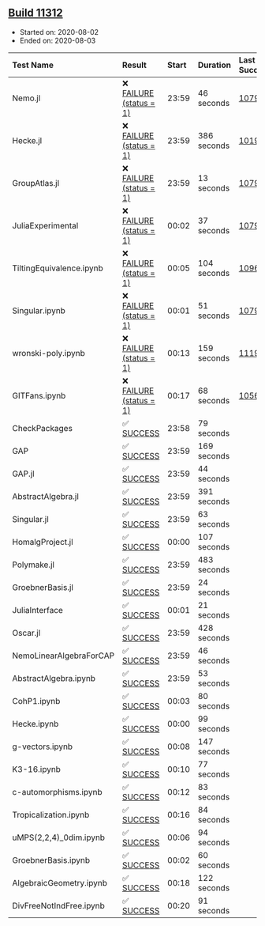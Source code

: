## [Build 11312](https://oscarci.mathematik.uni-kl.de/job/oscar/11312/)

* Started on: 2020-08-02
* Ended on: 2020-08-03

| Test Name    | Result | Start | Duration | Last Success | First Failure |
|:-------------|:-------|:------|:---------|:-------------|:--------------|
| Nemo.jl | ❌ [FAILURE (status = 1)](https://oscarci.mathematik.uni-kl.de/job/oscar/11312/artifact/logs/build-11312/Nemo.jl.log) | 23:59 | 46 seconds | [10790](https://oscarci.mathematik.uni-kl.de/job/oscar/10790/) | [10791](https://oscarci.mathematik.uni-kl.de/job/oscar/10791/) |
| Hecke.jl | ❌ [FAILURE (status = 1)](https://oscarci.mathematik.uni-kl.de/job/oscar/11312/artifact/logs/build-11312/Hecke.jl.log) | 23:59 | 386 seconds | [10197](https://oscarci.mathematik.uni-kl.de/job/oscar/10197/) | [10198](https://oscarci.mathematik.uni-kl.de/job/oscar/10198/) |
| GroupAtlas.jl | ❌ [FAILURE (status = 1)](https://oscarci.mathematik.uni-kl.de/job/oscar/11312/artifact/logs/build-11312/GroupAtlas.jl.log) | 23:59 | 13 seconds | [10790](https://oscarci.mathematik.uni-kl.de/job/oscar/10790/) | [10791](https://oscarci.mathematik.uni-kl.de/job/oscar/10791/) |
| JuliaExperimental | ❌ [FAILURE (status = 1)](https://oscarci.mathematik.uni-kl.de/job/oscar/11312/artifact/logs/build-11312/JuliaExperimental.log) | 00:02 | 37 seconds | [10790](https://oscarci.mathematik.uni-kl.de/job/oscar/10790/) | [10791](https://oscarci.mathematik.uni-kl.de/job/oscar/10791/) |
| TiltingEquivalence.ipynb | ❌ [FAILURE (status = 1)](https://oscarci.mathematik.uni-kl.de/job/oscar/11312/artifact/logs/build-11312/TiltingEquivalence.ipynb.log) | 00:05 | 104 seconds | [10962](https://oscarci.mathematik.uni-kl.de/job/oscar/10962/) | [10963](https://oscarci.mathematik.uni-kl.de/job/oscar/10963/) |
| Singular.ipynb | ❌ [FAILURE (status = 1)](https://oscarci.mathematik.uni-kl.de/job/oscar/11312/artifact/logs/build-11312/Singular.ipynb.log) | 00:01 | 51 seconds | [10790](https://oscarci.mathematik.uni-kl.de/job/oscar/10790/) | [10791](https://oscarci.mathematik.uni-kl.de/job/oscar/10791/) |
| wronski-poly.ipynb | ❌ [FAILURE (status = 1)](https://oscarci.mathematik.uni-kl.de/job/oscar/11312/artifact/logs/build-11312/wronski-poly.ipynb.log) | 00:13 | 159 seconds | [11192](https://oscarci.mathematik.uni-kl.de/job/oscar/11192/) | [11193](https://oscarci.mathematik.uni-kl.de/job/oscar/11193/) |
| GITFans.ipynb | ❌ [FAILURE (status = 1)](https://oscarci.mathematik.uni-kl.de/job/oscar/11312/artifact/logs/build-11312/GITFans.ipynb.log) | 00:17 | 68 seconds | [10566](https://oscarci.mathematik.uni-kl.de/job/oscar/10566/) | [10567](https://oscarci.mathematik.uni-kl.de/job/oscar/10567/) |
| CheckPackages | ✅ [SUCCESS](https://oscarci.mathematik.uni-kl.de/job/oscar/11312/artifact/logs/build-11312/CheckPackages.log) | 23:58 | 79 seconds |  |  |
| GAP | ✅ [SUCCESS](https://oscarci.mathematik.uni-kl.de/job/oscar/11312/artifact/logs/build-11312/GAP.log) | 23:59 | 169 seconds |  |  |
| GAP.jl | ✅ [SUCCESS](https://oscarci.mathematik.uni-kl.de/job/oscar/11312/artifact/logs/build-11312/GAP.jl.log) | 23:59 | 44 seconds |  |  |
| AbstractAlgebra.jl | ✅ [SUCCESS](https://oscarci.mathematik.uni-kl.de/job/oscar/11312/artifact/logs/build-11312/AbstractAlgebra.jl.log) | 23:59 | 391 seconds |  |  |
| Singular.jl | ✅ [SUCCESS](https://oscarci.mathematik.uni-kl.de/job/oscar/11312/artifact/logs/build-11312/Singular.jl.log) | 23:59 | 63 seconds |  |  |
| HomalgProject.jl | ✅ [SUCCESS](https://oscarci.mathematik.uni-kl.de/job/oscar/11312/artifact/logs/build-11312/HomalgProject.jl.log) | 00:00 | 107 seconds |  |  |
| Polymake.jl | ✅ [SUCCESS](https://oscarci.mathematik.uni-kl.de/job/oscar/11312/artifact/logs/build-11312/Polymake.jl.log) | 23:59 | 483 seconds |  |  |
| GroebnerBasis.jl | ✅ [SUCCESS](https://oscarci.mathematik.uni-kl.de/job/oscar/11312/artifact/logs/build-11312/GroebnerBasis.jl.log) | 23:59 | 24 seconds |  |  |
| JuliaInterface | ✅ [SUCCESS](https://oscarci.mathematik.uni-kl.de/job/oscar/11312/artifact/logs/build-11312/JuliaInterface.log) | 00:01 | 21 seconds |  |  |
| Oscar.jl | ✅ [SUCCESS](https://oscarci.mathematik.uni-kl.de/job/oscar/11312/artifact/logs/build-11312/Oscar.jl.log) | 23:59 | 428 seconds |  |  |
| NemoLinearAlgebraForCAP | ✅ [SUCCESS](https://oscarci.mathematik.uni-kl.de/job/oscar/11312/artifact/logs/build-11312/NemoLinearAlgebraForCAP.log) | 23:59 | 46 seconds |  |  |
| AbstractAlgebra.ipynb | ✅ [SUCCESS](https://oscarci.mathematik.uni-kl.de/job/oscar/11312/artifact/logs/build-11312/AbstractAlgebra.ipynb.log) | 23:59 | 53 seconds |  |  |
| CohP1.ipynb | ✅ [SUCCESS](https://oscarci.mathematik.uni-kl.de/job/oscar/11312/artifact/logs/build-11312/CohP1.ipynb.log) | 00:03 | 80 seconds |  |  |
| Hecke.ipynb | ✅ [SUCCESS](https://oscarci.mathematik.uni-kl.de/job/oscar/11312/artifact/logs/build-11312/Hecke.ipynb.log) | 00:00 | 99 seconds |  |  |
| g-vectors.ipynb | ✅ [SUCCESS](https://oscarci.mathematik.uni-kl.de/job/oscar/11312/artifact/logs/build-11312/g-vectors.ipynb.log) | 00:08 | 147 seconds |  |  |
| K3-16.ipynb | ✅ [SUCCESS](https://oscarci.mathematik.uni-kl.de/job/oscar/11312/artifact/logs/build-11312/K3-16.ipynb.log) | 00:10 | 77 seconds |  |  |
| c-automorphisms.ipynb | ✅ [SUCCESS](https://oscarci.mathematik.uni-kl.de/job/oscar/11312/artifact/logs/build-11312/c-automorphisms.ipynb.log) | 00:12 | 83 seconds |  |  |
| Tropicalization.ipynb | ✅ [SUCCESS](https://oscarci.mathematik.uni-kl.de/job/oscar/11312/artifact/logs/build-11312/Tropicalization.ipynb.log) | 00:16 | 84 seconds |  |  |
| uMPS(2,2,4)_0dim.ipynb | ✅ [SUCCESS](https://oscarci.mathematik.uni-kl.de/job/oscar/11312/artifact/logs/build-11312/uMPS-2-2-4-_0dim.ipynb.log) | 00:06 | 94 seconds |  |  |
| GroebnerBasis.ipynb | ✅ [SUCCESS](https://oscarci.mathematik.uni-kl.de/job/oscar/11312/artifact/logs/build-11312/GroebnerBasis.ipynb.log) | 00:02 | 60 seconds |  |  |
| AlgebraicGeometry.ipynb | ✅ [SUCCESS](https://oscarci.mathematik.uni-kl.de/job/oscar/11312/artifact/logs/build-11312/AlgebraicGeometry.ipynb.log) | 00:18 | 122 seconds |  |  |
| DivFreeNotIndFree.ipynb | ✅ [SUCCESS](https://oscarci.mathematik.uni-kl.de/job/oscar/11312/artifact/logs/build-11312/DivFreeNotIndFree.ipynb.log) | 00:20 | 91 seconds |  |  |
